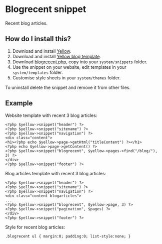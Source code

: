 Blogrecent snippet
==================
Recent blog articles.

How do I install this?
----------------------
1. Download and install [Yellow](https://github.com/markseu/yellowcms/).  
2. Download and install [Yellow blog template](https://github.com/markseu/yellowcms-extensions/blob/master/templates/blog/README.md).  
3. Download [blogrecent.php](blogrecent.php?raw=true), copy into your `system/snippets` folder.  
4. Use the snippet on your website, edit templates in your `system/templates` folder.
5. Customise style sheets in your `system/themes` folder.

To uninstall delete the snippet and remove it from other files.

Example
-------
Website template with recent 3 blog articles:

    <?php $yellow->snippet("header") ?>
    <?php $yellow->snippet("sitename") ?>
    <?php $yellow->snippet("navigation") ?>
    <div class="content">
    <h1><?php echo $yellow->page->getHtml("titleContent") ?></h1>
    <?php echo $yellow->page->getContent() ?>
    <?php $yellow->snippet("blogrecent", $yellow->pages->find("/blog/"), 3) ?>
    </div>
    <?php $yellow->snippet("footer") ?>

Blog articles template with recent 3 blog articles:

    <?php $yellow->snippet("header") ?>
    <?php $yellow->snippet("sitename") ?>
    <?php $yellow->snippet("navigation") ?>
    <div class="content blogarticles">
    ...
    <?php $yellow->snippet("blogrecent", $yellow->page, 3) ?>
    <?php $yellow->snippet("pagination", $pages) ?>
    </div>
    <?php $yellow->snippet("footer") ?>

Style for recent blog articles:

    .blogrecent ul { margin:0; padding:0; list-style:none; }